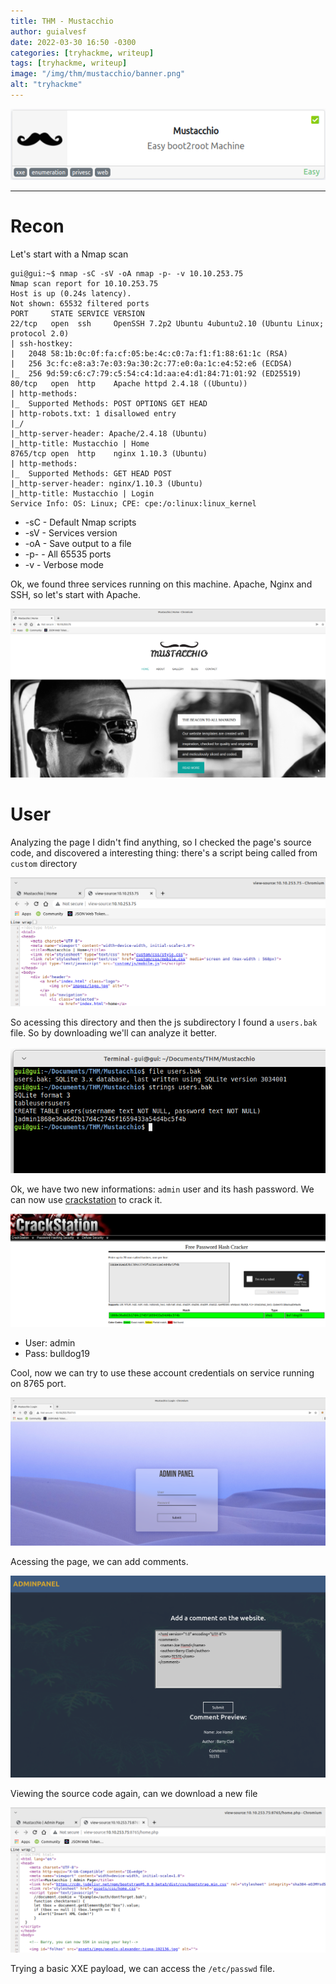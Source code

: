 ```yaml
---
title: THM - Mustacchio
author: guialvesf
date: 2022-03-30 16:50 -0300
categories: [tryhackme, writeup]
tags: [tryhackme, writeup]
image: "/img/thm/mustacchio/banner.png"
alt: "tryhackme"
---
```


<p align="center" width="100%">
    <img src="/img/thm/mustacchio/banner.png"> 
</p>
<hr>

# Recon

Let's start with a Nmap scan

```
gui@gui:~$ nmap -sC -sV -oA nmap -p- -v 10.10.253.75
Nmap scan report for 10.10.253.75
Host is up (0.24s latency).
Not shown: 65532 filtered ports
PORT     STATE SERVICE VERSION
22/tcp   open  ssh     OpenSSH 7.2p2 Ubuntu 4ubuntu2.10 (Ubuntu Linux; protocol 2.0)
| ssh-hostkey: 
|   2048 58:1b:0c:0f:fa:cf:05:be:4c:c0:7a:f1:f1:88:61:1c (RSA)
|   256 3c:fc:e8:a3:7e:03:9a:30:2c:77:e0:0a:1c:e4:52:e6 (ECDSA)
|_  256 9d:59:c6:c7:79:c5:54:c4:1d:aa:e4:d1:84:71:01:92 (ED25519)
80/tcp   open  http    Apache httpd 2.4.18 ((Ubuntu))
| http-methods: 
|_  Supported Methods: POST OPTIONS GET HEAD
| http-robots.txt: 1 disallowed entry 
|_/
|_http-server-header: Apache/2.4.18 (Ubuntu)
|_http-title: Mustacchio | Home
8765/tcp open  http    nginx 1.10.3 (Ubuntu)
| http-methods: 
|_  Supported Methods: GET HEAD POST
|_http-server-header: nginx/1.10.3 (Ubuntu)
|_http-title: Mustacchio | Login
Service Info: OS: Linux; CPE: cpe:/o:linux:linux_kernel

```
* -sC - Default Nmap scripts
* -sV - Services version
* -oA - Save output to a file
* -p- - All 65535 ports
* -v - Verbose mode

Ok, we found three services running on this machine. Apache, Nginx and SSH, so let's start with Apache.

![webapp](/img/thm/mustacchio/webpage.png)

# User

Analyzing the page I didn't find anything, so I checked the page's source code, and discovered a interesting thing: there's a script being called 
from `custom` directory

![sourcecode](/img/thm/mustacchio/viewsource.png)

So acessing this directory and then the js subdirectory I found a `users.bak` file. So by downloading we'll can analyze it better.

![adminhash](/img/thm/mustacchio/adminhash.png)

Ok, we have two new informations: `admin` user and its hash password. We can now use [crackstation](https://crackstation.net/) to crack it.

![crackstation](/img/thm/mustacchio/crackstation.png)

* User: admin
* Pass: bulldog19

Cool, now we can try to use these account credentials on service running on 8765 port.

![adminpanel](/img/thm/mustacchio/adminpanel.png)

Acessing the page, we can add comments.

![xmltest](/img/thm/mustacchio/xmlteste.png)

Viewing the source code again, can we download a new file

![sourcecode2](/img/thm/mustacchio/viewsource2.png)

Trying a basic XXE payload, we can access the `/etc/passwd` file.
